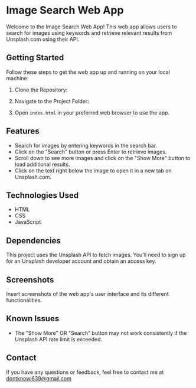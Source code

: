# Image Search Web App

Welcome to the Image Search Web App! This web app allows users to search for images using keywords and retrieve relevant results from Unsplash.com using their API.

## Getting Started

Follow these steps to get the web app up and running on your local machine:

1. Clone the Repository:

2. Navigate to the Project Folder:

3. Open `index.html` in your preferred web browser to use the app.

## Features

- Search for images by entering keywords in the search bar.
- Click on the "Search" button or press Enter to retrieve images.
- Scroll down to see more images and click on the "Show More" button to load additional results.
- Click on the text right below the image to open it in a new tab on Unsplash.com.

## Technologies Used

- HTML
- CSS
- JavaScript

## Dependencies

This project uses the Unsplash API to fetch images. You'll need to sign up for an Unsplash developer account and obtain an access key.

## Screenshots

Insert screenshots of the web app's user interface and its different functionalities.


## Known Issues

- The "Show More" OR "Search" button may not work consistently if the Unsplash API rate limit is exceeded.

## Contact

If you have any questions or feedback, feel free to contact me at dontknowi639@gmail.com 


